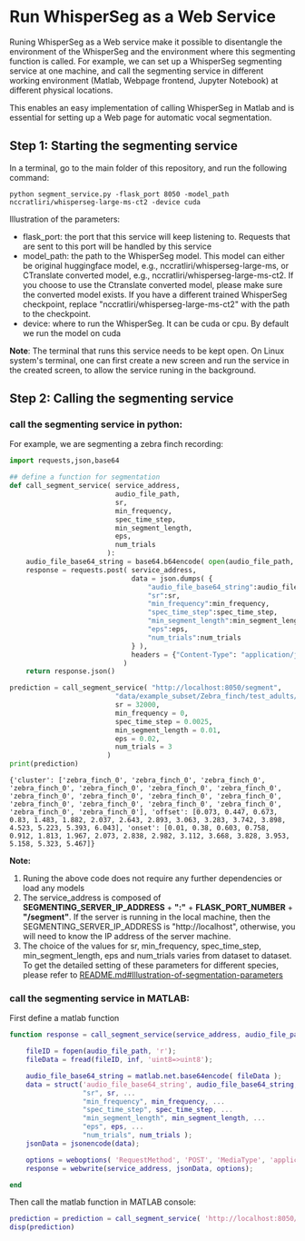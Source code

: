 # Run WhisperSeg as a Web Service

Runing WhisperSeg as a Web service make it possible to disentangle the environment of the WhisperSeg and the environment where this segmenting function is called. For example, we can set up a WhisperSeg segmenting service at one machine, and call the segmenting service in different working environment (Matlab, Webpage frontend, Jupyter Notebook) at different physical locations.

This enables an easy implementation of calling WhisperSeg in Matlab and is essential for setting up a Web page for automatic vocal segmentation.

## Step 1: Starting the segmenting service

In a terminal, go to the main folder of this repository, and run the following command:
```
python segment_service.py -flask_port 8050 -model_path nccratliri/whisperseg-large-ms-ct2 -device cuda
```

Illustration of the parameters:
* flask_port: the port that this service will keep listening to. Requests that are sent to this port will be handled by this service
* model_path: the path to the WhisperSeg model. This model can either be original huggingface model, e.g., nccratliri/whisperseg-large-ms, or CTranslate converted model, e.g., nccratliri/whisperseg-large-ms-ct2. If you choose to use the Ctranslate converted model, please make sure the converted model exists. If you have a different trained WhisperSeg checkpoint, replace "nccratliri/whisperseg-large-ms-ct2" with the path to the checkpoint.
* device: where to run the WhisperSeg. It can be cuda or cpu. By default we run the model on cuda

**Note**:
The terminal that runs this service needs to be kept open. On Linux system's terminal, one can first create a new screen and run the service in the created screen, to allow the service runing in the background.

## Step 2: Calling the segmenting service

### call the segmenting service in python:

For example, we are segmenting a zebra finch recording:


```python
import requests,json,base64

## define a function for segmentation
def call_segment_service( service_address, 
                          audio_file_path,
                          sr,
                          min_frequency,
                          spec_time_step,
                          min_segment_length,
                          eps,
                          num_trials
                        ):
    audio_file_base64_string = base64.b64encode( open(audio_file_path, 'rb').read()).decode('ASCII')
    response = requests.post( service_address,
                              data = json.dumps( {
                                  "audio_file_base64_string":audio_file_base64_string,
                                  "sr":sr,
                                  "min_frequency":min_frequency,
                                  "spec_time_step":spec_time_step,
                                  "min_segment_length":min_segment_length,
                                  "eps":eps,
                                  "num_trials":num_trials
                              } ),
                              headers = {"Content-Type": "application/json"}
                            )
    return response.json()

prediction = call_segment_service( "http://localhost:8050/segment", 
                          "data/example_subset/Zebra_finch/test_adults/zebra_finch_g17y2U-f00007.wav",                               
                          sr = 32000,
                          min_frequency = 0,
                          spec_time_step = 0.0025,
                          min_segment_length = 0.01,
                          eps = 0.02,
                          num_trials = 3
                        )
print(prediction)
```

    {'cluster': ['zebra_finch_0', 'zebra_finch_0', 'zebra_finch_0', 'zebra_finch_0', 'zebra_finch_0', 'zebra_finch_0', 'zebra_finch_0', 'zebra_finch_0', 'zebra_finch_0', 'zebra_finch_0', 'zebra_finch_0', 'zebra_finch_0', 'zebra_finch_0', 'zebra_finch_0', 'zebra_finch_0', 'zebra_finch_0', 'zebra_finch_0'], 'offset': [0.073, 0.447, 0.673, 0.83, 1.483, 1.882, 2.037, 2.643, 2.893, 3.063, 3.283, 3.742, 3.898, 4.523, 5.223, 5.393, 6.043], 'onset': [0.01, 0.38, 0.603, 0.758, 0.912, 1.813, 1.967, 2.073, 2.838, 2.982, 3.112, 3.668, 3.828, 3.953, 5.158, 5.323, 5.467]}


**Note:** 
1. Runing the above code does not require any further dependencies or load any models
2. The service_address is composed of **SEGMENTING_SERVER_IP_ADDRESS** + **":"** + **FLASK_PORT_NUMBER** + **"/segment"**. If the server is running in the local machine, then the SEGMENTING_SERVER_IP_ADDRESS is "http://localhost", otherwise, you will need to know the IP address of the server machine. 
3. The choice of the values for sr, min_frequency, spec_time_step, min_segment_length, eps and num_trials varies from dataset to dataset. To get the detailed setting of these parameters for different species, please refer to [README.md#Illustration-of-segmentation-parameters](../README.md#Illustration-of-segmentation-parameters)

### call the segmenting service in MATLAB:

First define a matlab function

```matlab
function response = call_segment_service(service_address, audio_file_path, sr, min_frequency, spec_time_step, min_segment_length, eps, num_trials)

    fileID = fopen(audio_file_path, 'r');
    fileData = fread(fileID, inf, 'uint8=>uint8');

    audio_file_base64_string = matlab.net.base64encode( fileData );
    data = struct('audio_file_base64_string', audio_file_base64_string, ...
                  "sr", sr, ...
                  "min_frequency", min_frequency, ...
                  "spec_time_step", spec_time_step, ...
                  "min_segment_length", min_segment_length, ...
                  "eps", eps, ...
                  "num_trials", num_trials );
    jsonData = jsonencode(data);

    options = weboptions( 'RequestMethod', 'POST', 'MediaType', 'application/json'  );
    response = webwrite(service_address, jsonData, options);

end
```

Then call the matlab function in MATLAB console:

```matlab
prediction = prediction = call_segment_service( 'http://localhost:8050/segment', '/Users/meilong/Downloads/zebra_finch_g17y2U-f00007.wav', 32000, 0, 0.0025, 0.01, 0.02, 3  )
disp(prediction)

```
